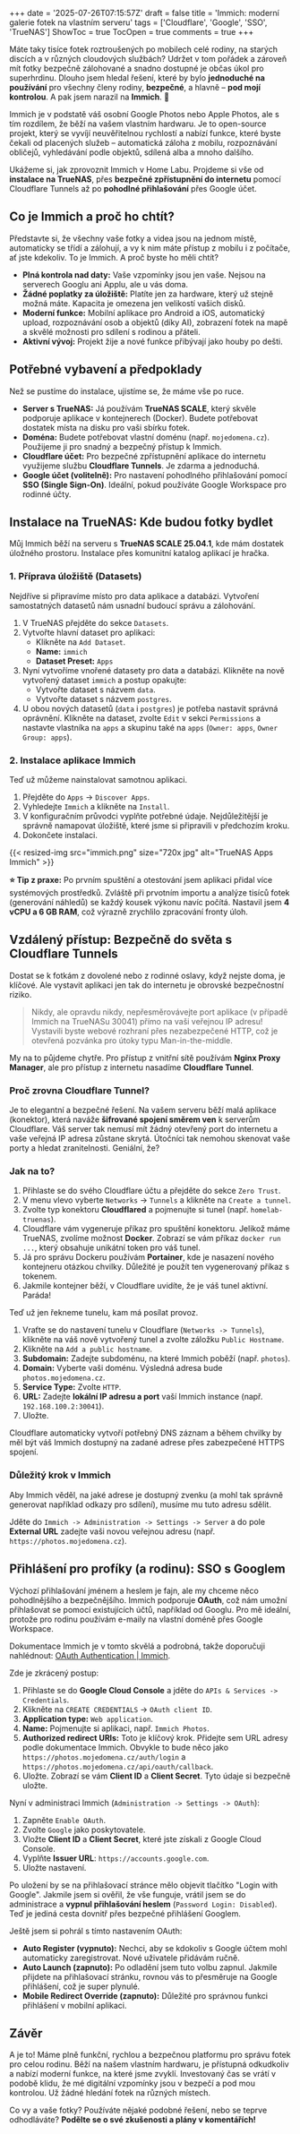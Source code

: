 +++
date = '2025-07-26T07:15:57Z'
draft = false
title = 'Immich: moderní galerie fotek na vlastním serveru'
tags = ['Cloudflare', 'Google', 'SSO', 'TrueNAS']
ShowToc = true
TocOpen = true
comments = true
+++

Máte taky tisíce fotek roztroušených po mobilech celé rodiny, na starých discích a v různých cloudových službách? Udržet v tom pořádek a zároveň mít fotky bezpečně zálohované a snadno dostupné je občas úkol pro superhrdinu. Dlouho jsem hledal řešení, které by bylo **jednoduché na používání** pro všechny členy rodiny, **bezpečné**, a hlavně – **pod mojí kontrolou**. A pak jsem narazil na **Immich**. 🚀

Immich je v podstatě váš osobní Google Photos nebo Apple Photos, ale s tím rozdílem, že běží na vašem vlastním hardwaru. Je to open-source projekt, který se vyvíjí neuvěřitelnou rychlostí a nabízí funkce, které byste čekali od placených služeb – automatická záloha z mobilu, rozpoznávání obličejů, vyhledávání podle objektů, sdílená alba a mnoho dalšího.

Ukážeme si, jak zprovoznit Immich v Home Labu. Projdeme si vše od **instalace na TrueNAS**, přes **bezpečné zpřístupnění do internetu** pomocí Cloudflare Tunnels až po **pohodlné přihlašování** přes Google účet.

## Co je Immich a proč ho chtít?

Představte si, že všechny vaše fotky a videa jsou na jednom místě, automaticky se třídí a zálohují, a vy k nim máte přístup z mobilu i z počítače, ať jste kdekoliv. To je Immich. A proč byste ho měli chtít?

- **Plná kontrola nad daty:** Vaše vzpomínky jsou jen vaše. Nejsou na serverech Googlu ani Applu, ale u vás doma.
- **Žádné poplatky za úložiště:** Platíte jen za hardware, který už stejně možná máte. Kapacita je omezena jen velikostí vašich disků.
- **Moderní funkce:** Mobilní aplikace pro Android a iOS, automatický upload, rozpoznávání osob a objektů (díky AI), zobrazení fotek na mapě a skvělé možnosti pro sdílení s rodinou a přáteli.
- **Aktivní vývoj:** Projekt žije a nové funkce přibývají jako houby po dešti.

## Potřebné vybavení a předpoklady

Než se pustíme do instalace, ujistíme se, že máme vše po ruce.

- **Server s TrueNAS:** Já používám **TrueNAS SCALE**, který skvěle podporuje aplikace v kontejnerech (Docker). Budete potřebovat dostatek místa na disku pro vaši sbírku fotek.
- **Doména:** Budete potřebovat vlastní doménu (např. `mojedomena.cz`). Použijeme ji pro snadný a bezpečný přístup k Immich.
- **Cloudflare účet:** Pro bezpečné zpřístupnění aplikace do internetu využijeme službu **Cloudflare Tunnels**. Je zdarma a jednoduchá.
- **Google účet (volitelně):** Pro nastavení pohodlného přihlašování pomocí **SSO (Single Sign-On)**. Ideální, pokud používáte Google Workspace pro rodinné účty.

## Instalace na TrueNAS: Kde budou fotky bydlet

Můj Immich běží na serveru s **TrueNAS SCALE 25.04.1**, kde mám dostatek úložného prostoru. Instalace přes komunitní katalog aplikací je hračka.

### 1. Příprava úložiště (Datasets)

Nejdříve si připravíme místo pro data aplikace a databázi. Vytvoření samostatných datasetů nám usnadní budoucí správu a zálohování.

1. V TrueNAS přejděte do sekce `Datasets`.
2. Vytvořte hlavní dataset pro aplikaci:
    - Klikněte na `Add Dataset`.
    - **Name:** `immich`
    - **Dataset Preset:** `Apps`
3. Nyní vytvoříme vnořené datasety pro data a databázi. Klikněte na nově vytvořený dataset `immich` a postup opakujte:
    - Vytvořte dataset s názvem `data`.
    - Vytvořte dataset s názvem `postgres`.
4. U obou nových datasetů (`data` i `postgres`) je potřeba nastavit správná oprávnění. Klikněte na dataset, zvolte `Edit` v sekci `Permissions` a nastavte vlastníka na `apps` a skupinu také na `apps` (`Owner: apps`, `Owner Group: apps`).

### 2. Instalace aplikace Immich

Teď už můžeme nainstalovat samotnou aplikaci.

1. Přejděte do `Apps` -> `Discover Apps`.
2. Vyhledejte `Immich` a klikněte na `Install`.
3. V konfiguračním průvodci vyplňte potřebné údaje. Nejdůležitější je správně namapovat úložiště, které jsme si připravili v předchozím kroku.
4. Dokončete instalaci.

{{< resized-img src="immich.png" size="720x jpg" alt="TrueNAS Apps Immich" >}}

**⭐ Tip z praxe:** Po prvním spuštění a otestování jsem aplikaci přidal více systémových prostředků. Zvláště při prvotním importu a analýze tisíců fotek (generování náhledů) se každý kousek výkonu navíc počítá. Nastavil jsem **4 vCPU a 6 GB RAM**, což výrazně zrychlilo zpracování fronty úloh.

## Vzdálený přístup: Bezpečně do světa s Cloudflare Tunnels

Dostat se k fotkám z dovolené nebo z rodinné oslavy, když nejste doma, je klíčové. Ale vystavit aplikaci jen tak do internetu je obrovské bezpečnostní riziko.

> Nikdy, ale opravdu nikdy, nepřesměrovávejte port aplikace (v případě Immich na TrueNASu 30041) přímo na vaši veřejnou IP adresu! Vystavili byste webové rozhraní přes nezabezpečené HTTP, což je otevřená pozvánka pro útoky typu Man-in-the-middle.

My na to půjdeme chytře. Pro přístup z vnitřní sítě používám **Nginx Proxy Manager**, ale pro přístup z internetu nasadíme **Cloudflare Tunnel**.

### Proč zrovna Cloudflare Tunnel?

Je to elegantní a bezpečné řešení. Na vašem serveru běží malá aplikace (konektor), která naváže **šifrované spojení směrem ven** k serverům Cloudflare. Váš server tak nemusí mít žádný otevřený port do internetu a vaše veřejná IP adresa zůstane skrytá. Útočníci tak nemohou skenovat vaše porty a hledat zranitelnosti. Geniální, že?

### Jak na to?

1. Přihlaste se do svého Cloudflare účtu a přejděte do sekce `Zero Trust`.
2. V menu vlevo vyberte `Networks` -> `Tunnels` a klikněte na `Create a tunnel`.
3. Zvolte typ konektoru **Cloudflared** a pojmenujte si tunel (např. `homelab-truenas`).
4. Cloudflare vám vygeneruje příkaz pro spuštění konektoru. Jelikož máme TrueNAS, zvolíme možnost **Docker**. Zobrazí se vám příkaz `docker run ...`, který obsahuje unikátní token pro váš tunel.
5. Já pro správu Dockeru používám **Portainer**, kde je nasazení nového kontejneru otázkou chvilky. Důležité je použít ten vygenerovaný příkaz s tokenem.
6. Jakmile kontejner běží, v Cloudflare uvidíte, že je váš tunel aktivní. Paráda!

Teď už jen řekneme tunelu, kam má posílat provoz.

1. Vraťte se do nastavení tunelu v Cloudflare (`Networks -> Tunnels`), klikněte na váš nově vytvořený tunel a zvolte záložku `Public Hostname`.
2. Klikněte na `Add a public hostname`.
3. **Subdomain:** Zadejte subdoménu, na které Immich poběží (např. `photos`).
4. **Domain:** Vyberte vaši doménu. Výsledná adresa bude `photos.mojedomena.cz`.
5. **Service Type:** Zvolte `HTTP`.
6. **URL:** Zadejte **lokální IP adresu a port** vaší Immich instance (např. `192.168.100.2:30041`).
7. Uložte.

Cloudflare automaticky vytvoří potřebný DNS záznam a během chvilky by měl být váš Immich dostupný na zadané adrese přes zabezpečené HTTPS spojení.

### Důležitý krok v Immich

Aby Immich věděl, na jaké adrese je dostupný zvenku (a mohl tak správně generovat například odkazy pro sdílení), musíme mu tuto adresu sdělit.

Jděte do `Immich -> Administration -> Settings -> Server` a do pole **External URL** zadejte vaši novou veřejnou adresu (např. `https://photos.mojedomena.cz`).

## Přihlášení pro profíky (a rodinu): SSO s Googlem

Výchozí přihlašování jménem a heslem je fajn, ale my chceme něco pohodlnějšího a bezpečnějšího. Immich podporuje **OAuth**, což nám umožní přihlašovat se pomocí existujících účtů, například od Googlu. Pro mě ideální, protože pro rodinu používám e-maily na vlastní doméně přes Google Workspace.

Dokumentace Immich je v tomto skvělá a podrobná, takže doporučuji nahlédnout: [OAuth Authentication | Immich](https://immich.app/docs/administration/oauth/).

Zde je zkrácený postup:

1. Přihlaste se do **Google Cloud Console** a jděte do `APIs & Services -> Credentials`.
2. Klikněte na `CREATE CREDENTIALS` -> `OAuth client ID`.
3. **Application type:** `Web application`.
4. **Name:** Pojmenujte si aplikaci, např. `Immich Photos`.
5. **Authorized redirect URIs:** Toto je klíčový krok. Přidejte sem URL adresy podle dokumentace Immich. Obvykle to bude něco jako `https://photos.mojedomena.cz/auth/login` a `https://photos.mojedomena.cz/api/oauth/callback`.
6. Uložte. Zobrazí se vám **Client ID** a **Client Secret**. Tyto údaje si bezpečně uložte.

Nyní v administraci Immich (`Administration -> Settings -> OAuth`):

1. Zapněte `Enable OAuth`.
2. Zvolte `Google` jako poskytovatele.
3. Vložte **Client ID** a **Client Secret**, které jste získali z Google Cloud Console.
4. Vyplňte **Issuer URL**: `https://accounts.google.com`.
5. Uložte nastavení.

Po uložení by se na přihlašovací stránce mělo objevit tlačítko "Login with Google". Jakmile jsem si ověřil, že vše funguje, vrátil jsem se do administrace a **vypnul přihlašování heslem** (`Password Login: Disabled`). Teď je jediná cesta dovnitř přes bezpečné přihlášení Googlem.

Ještě jsem si pohrál s tímto nastavením OAuth:

- **Auto Register (vypnuto):** Nechci, aby se kdokoliv s Google účtem mohl automaticky zaregistrovat. Nové uživatele přidávám ručně.
- **Auto Launch (zapnuto):** Po odladění jsem tuto volbu zapnul. Jakmile přijdete na přihlašovací stránku, rovnou vás to přesměruje na Google přihlášení, což je super plynulé.
- **Mobile Redirect Override (zapnuto):** Důležité pro správnou funkci přihlášení v mobilní aplikaci.

## Závěr

A je to! Máme plně funkční, rychlou a bezpečnou platformu pro správu fotek pro celou rodinu. Běží na našem vlastním hardwaru, je přístupná odkudkoliv a nabízí moderní funkce, na které jsme zvyklí. Investovaný čas se vrátí v podobě klidu, že mé digitální vzpomínky jsou v bezpečí a pod mou kontrolou. Už žádné hledání fotek na různých místech.

Co vy a vaše fotky? Používáte nějaké podobné řešení, nebo se teprve odhodláváte? **Podělte se o své zkušenosti a plány v komentářích!**
